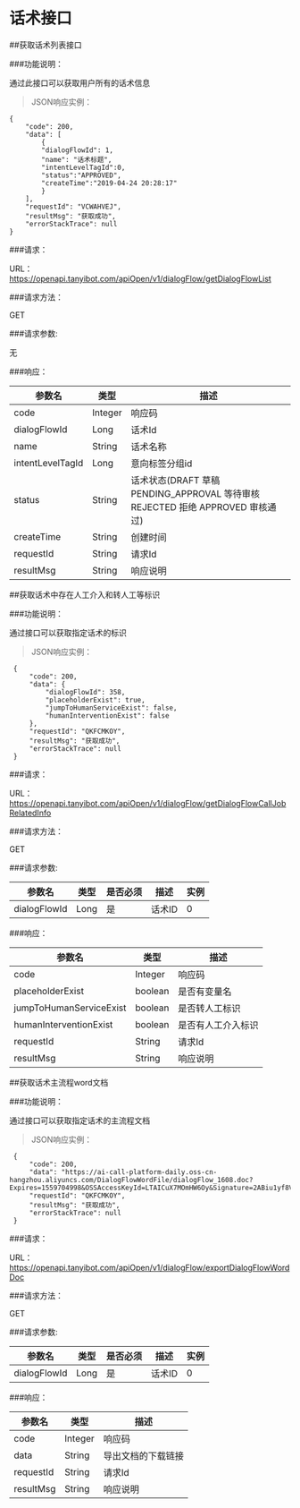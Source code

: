 # 话术接口

##获取话术列表接口

###功能说明：

通过此接口可以获取用户所有的话术信息

>JSON响应实例：

```
{
	"code": 200,
	"data": [
		{
		"dialogFlowId": 1,
		"name": "话术标题",
		"intentLevelTagId":0,
		"status":"APPROVED",
		"createTime":"2019-04-24 20:28:17"
		}
	],
	"requestId": "VCWAHVEJ",
	"resultMsg": "获取成功",
	"errorStackTrace": null
}

```

###请求：

URL：https://openapi.tanyibot.com/apiOpen/v1/dialogFlow/getDialogFlowList

###请求方法：

GET


###请求参数:

无

###响应：

参数名 | 类型 | 描述 
--------- | ------- |------
 code|Integer | 响应码 |
 dialogFlowId |Long | 话术Id |
 name | String | 话术名称 |
 intentLevelTagId | Long | 意向标签分组id |
 status | String | 话术状态(DRAFT 草稿 PENDING_APPROVAL 等待审核 REJECTED 拒绝 APPROVED 审核通过) |
 createTime | String | 创建时间 |
 requestId| String | 请求Id |
 resultMsg| String | 响应说明 |


##获取话术中存在人工介入和转人工等标识

###功能说明：

通过接口可以获取指定话术的标识


>JSON响应实例：

```
 {
     "code": 200,
     "data": {
         "dialogFlowId": 358,
         "placeholderExist": true,
         "jumpToHumanServiceExist": false,
         "humanInterventionExist": false
     },
     "requestId": "QKFCMKOY",
     "resultMsg": "获取成功",
     "errorStackTrace": null
 }

```

###请求：

URL：https://openapi.tanyibot.com/apiOpen/v1/dialogFlow/getDialogFlowCallJobRelatedInfo

###请求方法：

GET


###请求参数:

参数名 | 类型 | 是否必须 | 描述 | 实例
--------- | ------- |------- | ------ |----------
 dialogFlowId| Long| 是 |话术ID| 0 |

###响应：

参数名 | 类型 | 描述 
--------- | ------- |------
 code|Integer | 响应码 |
 placeholderExist | boolean |是否有变量名 |
 jumpToHumanServiceExist | boolean |是否转人工标识 |
 humanInterventionExist | boolean |是否有人工介入标识 |
 requestId| String | 请求Id |
 resultMsg| String | 响应说明 |


##获取话术主流程word文档

###功能说明：

通过接口可以获取指定话术的主流程文档

>JSON响应实例：

```
 {
     "code": 200,
     "data": "https://ai-call-platform-daily.oss-cn-hangzhou.aliyuncs.com/DialogFlowWordFile/dialogFlow_1608.doc?Expires=1559704998&OSSAccessKeyId=LTAICuX7MOmHW6Oy&Signature=2ABiu1yf8VbGc%2B6rIO%2FUPFcQJCs%3D",
     "requestId": "QKFCMKOY",
     "resultMsg": "获取成功",
     "errorStackTrace": null
 }

```

###请求：

URL：https://openapi.tanyibot.com/apiOpen/v1/dialogFlow/exportDialogFlowWordDoc

###请求方法：

GET


###请求参数:

参数名 | 类型 | 是否必须 | 描述 | 实例
--------- | ------- |------- | ------ |----------
 dialogFlowId| Long| 是 |话术ID| 0 |

###响应：

参数名 | 类型 | 描述 
--------- | ------- |------
 code|Integer | 响应码 |
 data |String | 导出文档的下载链接 |
 requestId| String | 请求Id |
 resultMsg| String | 响应说明 |
